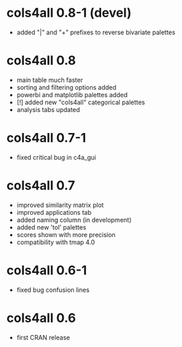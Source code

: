 # cols4all 0.8-1 (devel)
- added "|" and "+" prefixes to reverse bivariate palettes

# cols4all 0.8
- main table much faster
- sorting and filtering options added
- powerbi and matplotlib palettes added
- [!] added new "cols4all" categorical palettes
- analysis tabs updated

# cols4all 0.7-1
- fixed critical bug in c4a_gui

# cols4all 0.7
- improved similarity matrix plot
- improved applications tab
- added naming column (in development)
- added new 'tol' palettes
- scores shown with more precision
- compatibility with tmap 4.0

# cols4all 0.6-1
- fixed bug confusion lines

# cols4all 0.6
- first CRAN release
